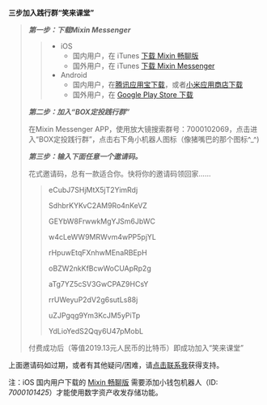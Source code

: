 **三步加入践行群“笑来课堂”**

> ***第一步：下载Mixin Messenger***
>
>> * iOS
>>   * 国内用户，在 iTunes [下载 Mixin 畅聊版](https://apps.apple.com/cn/app/mixin-%E5%AF%86%E4%BF%A1%E7%95%85%E8%81%8A%E7%89%88/id1457938019)
>>   * 国外用户，在 iTunes [下载 Mixin Messenger](https://apps.apple.com/app/mixin/id1322324266)
>> * Android
>>   * 国内用户，在[腾讯应用宝下载](https://a.app.qq.com/o/simple.jsp?pkgname=one.mixin.messenger)，或者[小米应用商店下载](http://app.mi.com/details?id=one.mixin.messenger)
>>   * 国外用户，在 [Google Play Store 下载](https://play.google.com/store/apps/details?id=one.mixin.messenger)
>
> ***第二步：加入“BOX定投践行群”***
>
> 在Mixin Messenger APP，使用放大镜搜索群号：7000102069，点击进入“BOX定投践行群”，点击右下角小机器人图标（像猪嘴巴的那个图标^_^)
>
> ***第三步：输入下面任意一个邀请码。***
>
> 花式邀请码，总有一款适合你。快将你的邀请码领回家……
>
>> eCubJ7SHjMtX5jT2YimRdj
>>
>> SdhbrKYKvC2AM9Ro4nKeVZ
>>
>> GEYbW8FrwwkMgYJSm6JbWC
>>
>> w4cLeWW9MRWvm4wPP5pjYL
>>
>> rHpuwEtqFXnhwMEnaRBEpH
>>
>> oBZW2nkKfBcwWoCUApRp2g
>>
>> aTg7YZ5cSV3GwCPAZ9HCsY
>>
>> rrUWeyuP2dV2g6sutLs88j
>>
>> uZJPgqg9Ym3KcJM5yPiTp
>>
>> YdLioYedS2Qqy6U47pMobL
>
> 付费成功后（等值2019.13元人民币的比特币）即成功加入“笑来课堂”

上面邀请码如过期，或者有其他疑问/困难，请[点击联系我](contact-info.md)获得支持。

注：iOS 国内用户下载的 [Mixin 畅聊版](https://apps.apple.com/cn/app/mixin-%E5%AF%86%E4%BF%A1%E7%95%85%E8%81%8A%E7%89%88/id1457938019) 需要添加小钱包机器人（ID: *7000101425*）才能使用数字资产收发存储功能。

